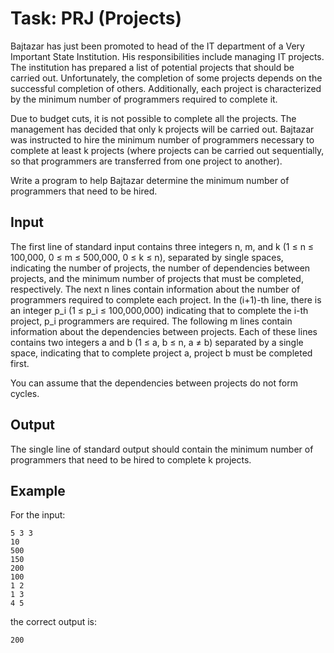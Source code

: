 # Task: PRJ (Projects)

Bajtazar has just been promoted to head of the IT department of a Very Important State Institution. His responsibilities include managing IT projects. The institution has prepared a list of potential projects that should be carried out. Unfortunately, the completion of some projects depends on the successful completion of others. Additionally, each project is characterized by the minimum number of programmers required to complete it.

Due to budget cuts, it is not possible to complete all the projects. The management has decided that only k projects will be carried out. Bajtazar was instructed to hire the minimum number of programmers necessary to complete at least k projects (where projects can be carried out sequentially, so that programmers are transferred from one project to another).

Write a program to help Bajtazar determine the minimum number of programmers that need to be hired.

## Input

The first line of standard input contains three integers n, m, and k (1 ≤ n ≤ 100,000, 0 ≤ m ≤ 500,000, 0 ≤ k ≤ n), separated by single spaces, indicating the number of projects, the number of dependencies between projects, and the minimum number of projects that must be completed, respectively. The next n lines contain information about the number of programmers required to complete each project. In the (i+1)-th line, there is an integer p_i (1 ≤ p_i ≤ 100,000,000) indicating that to complete the i-th project, p_i programmers are required. The following m lines contain information about the dependencies between projects. Each of these lines contains two integers a and b (1 ≤ a, b ≤ n, a ≠ b) separated by a single space, indicating that to complete project a, project b must be completed first.

You can assume that the dependencies between projects do not form cycles.

## Output

The single line of standard output should contain the minimum number of programmers that need to be hired to complete k projects.

## Example

For the input:

```plaintext
5 3 3
10
500
150
200
100
1 2
1 3
4 5
```

the correct output is:

```plaintext
200
```
